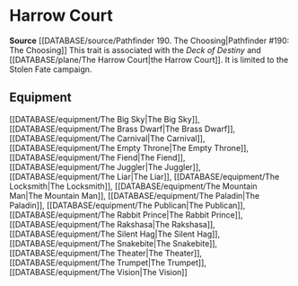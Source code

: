 ﻿---
id: '496'
name: Harrow Court
rarity: Common
rus_type_level: null
source: '[[DATABASE/source/Pathfinder 190. The Choosing|Pathfinder #190: The Choosing]]'
trait:
- Harrow Court
type: Trait

---
# Harrow Court

**Source** [[DATABASE/source/Pathfinder 190. The Choosing|Pathfinder #190: The Choosing]]
This trait is associated with the _Deck of Destiny_ and [[DATABASE/plane/The Harrow Court|the Harrow Court]]. It is limited to the Stolen Fate campaign.

## Equipment

[[DATABASE/equipment/The Big Sky|The Big Sky]], [[DATABASE/equipment/The Brass Dwarf|The Brass Dwarf]], [[DATABASE/equipment/The Carnival|The Carnival]], [[DATABASE/equipment/The Empty Throne|The Empty Throne]], [[DATABASE/equipment/The Fiend|The Fiend]], [[DATABASE/equipment/The Juggler|The Juggler]], [[DATABASE/equipment/The Liar|The Liar]], [[DATABASE/equipment/The Locksmith|The Locksmith]], [[DATABASE/equipment/The Mountain Man|The Mountain Man]], [[DATABASE/equipment/The Paladin|The Paladin]], [[DATABASE/equipment/The Publican|The Publican]], [[DATABASE/equipment/The Rabbit Prince|The Rabbit Prince]], [[DATABASE/equipment/The Rakshasa|The Rakshasa]], [[DATABASE/equipment/The Silent Hag|The Silent Hag]], [[DATABASE/equipment/The Snakebite|The Snakebite]], [[DATABASE/equipment/The Theater|The Theater]], [[DATABASE/equipment/The Trumpet|The Trumpet]], [[DATABASE/equipment/The Vision|The Vision]]